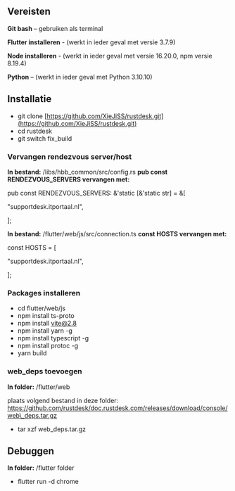 ## Vereisten

**Git bash** – gebruiken als terminal

**Flutter installeren** - (werkt in ieder geval met versie 3.7.9)

**Node installeren** - (werkt in ieder geval met versie 16.20.0, npm versie 8.19.4)

**Python** – (werkt in ieder geval met Python 3.10.10)

## Installatie

- git clone [https://github.com/XieJiSS/rustdesk.git](https://github.com/XieJiSS/rustdesk.git)
- cd rustdesk
- git switch fix\_build

### Vervangen rendezvous server/host

**In bestand:** /libs/hbb\_common/src/config.rs **pub const RENDEZVOUS\_SERVERS vervangen met:**

pub const RENDEZVOUS\_SERVERS: &'static [&'static str] = &[

"supportdesk.itportaal.nl",

];

**In bestand:** /flutter/web/js/src/connection.ts **const HOSTS vervangen met:**

const HOSTS = [

"supportdesk.itportaal.nl",

];

### Packages installeren

- cd flutter/web/js
- npm install ts-proto
- npm install [vite@2.8](mailto:vite@2.8)
- npm install yarn -g
- npm install typescript -g
- npm install protoc -g
- yarn build

### web\_deps toevoegen

**In folder:** /flutter/web

plaats volgend bestand in deze folder: https://github.com/rustdesk/doc.rustdesk.com/releases/download/console/web\_deps.tar.gz

- tar xzf web\_deps.tar.gz

## Debuggen

**In folder:** /flutter folder

- flutter run -d chrome